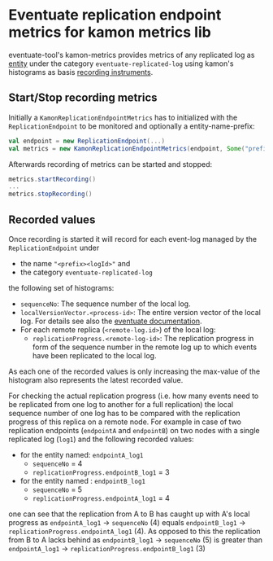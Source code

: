 Eventuate replication endpoint metrics for kamon metrics lib
============================================================

eventuate-tool's kamon-metrics provides
metrics of any replicated log as [entity](http://kamon.io/core/metrics/core-concepts/) under the category `eventuate-replicated-log` 
using kamon's histograms as basis [recording instruments](http://kamon.io/core/metrics/instruments/).

Start/Stop recording metrics
----------------------------

Initially a `KamonReplicationEndpointMetrics` has to initialized with the `ReplicationEndpoint` to 
be monitored and optionally a entity-name-prefix:

```scala
val endpoint = new ReplicationEndpoint(...)
val metrics = new KamonReplicationEndpointMetrics(endpoint, Some("prefix."))
```

Afterwards recording of metrics can be started and stopped:

```scala
metrics.startRecording()
...
metrics.stopRecording()
```

Recorded values
---------------

Once recording is started it will record for each event-log managed by the `ReplicationEndpoint` under

- the name `"<prefix><logId>"` and
- the category `eventuate-replicated-log`

the following set of histograms:

- `sequenceNo`: The sequence number of the local log.
- `localVersionVector.<process-id>`: The entire version vector of the local log. For details see also the 
  [eventuate documentation](http://rbmhtechnology.github.io/eventuate/architecture.html#vector-clocks).
- For each remote replica (`<remote-log.id>`) of the local log: 
  - `replicationProgress.<remote-log-id>`: The replication progress in form of the sequence number 
    in the remote log up to which events have been replicated to the local log.

As each one of the recorded values is only increasing the max-value of the histogram also represents 
the latest recorded value. 

For checking the actual replication progress (i.e. how many events need to be replicated from one log to another for a full replication)
the local sequence number of one log has to be compared with the replication progress of this replica on a remote node.
For example in case of two replication endpoints (`endpointA` and `endpointB`) on two nodes with a single replicated log (`log1`)
and the following recorded values:

- for the entity named: `endpointA_log1`
  - `sequenceNo` = 4
  - `replicationProgress.endpointB_log1` = 3
- for the entity named : `endpointB_log1`
  - `sequenceNo` = 5
  - `replicationProgress.endpointA_log1` = 4
  
one can see that the replication from A to B has caught up with A's local progress as 
`endpointA_log1` -> `sequenceNo` (4) equals `endpointB_log1` -> `replicationProgress.endpointA_log1` (4). 
As opposed to this the replication from B to A lacks behind as `endpointB_log1` -> `sequenceNo` (5) is
greater than `endpointA_log1` -> `replicationProgress.endpointB_log1` (3)
